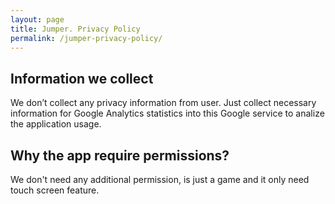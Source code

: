 ```yaml
---
layout: page
title: Jumper. Privacy Policy
permalink: /jumper-privacy-policy/
---
```


## Information we collect

We don’t collect any privacy information from user. Just collect necessary information for Google Analytics statistics into this Google service to analize the application usage.

## Why the app require permissions?

We don't need any additional permission, is just a game and it only need touch screen feature.
